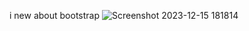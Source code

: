i new about bootstrap
![Screenshot 2023-12-15 181814](https://github.com/12imthi/day12Task/assets/110447839/a76e4648-17a6-4256-a25a-dacda92b9f0b)
